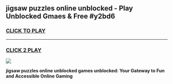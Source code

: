 
## jigsaw puzzles online unblocked - Play Unblocked Gmaes & Free #y2bd6
<h3>
<a href="https://news.freeplayer.one?title=jigsaw_puzzles_online_unblocked&ref=24F">CLICK TO PLAY</a></h3>
<hr>

<h3>
<a href="https://news.freeplayer.one?title=jigsaw_puzzles_online_unblocked&ref=24F">CLICK 2 PLAY</a>
  
</h3>

<a href="https://news.freeplayer.one?title=jigsaw_puzzles_online_unblocked&ref=24F/"><img src="https://clearcache.store/games.png"></a>


**jigsaw puzzles online unblocked games unblocked: Your Gateway to Fun and Accessible Online Gaming**
